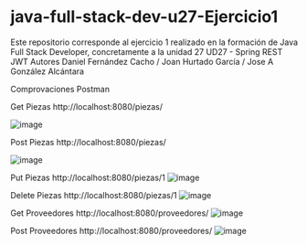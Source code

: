# java-full-stack-dev-u27-Ejercicio1
Este repositorio corresponde al ejercicio 1 realizado en la formación de Java Full Stack Developer, concretamente a la unidad 27 UD27 - Spring REST JWT Autores Daniel Fernández Cacho / Joan Hurtado García / Jose A González Alcántara

Comprovaciones Postman

Get Piezas
http://localhost:8080/piezas/

![image](https://user-images.githubusercontent.com/65864090/170499664-2b33d21d-1de7-47ba-9905-d109439c7ebe.png)

Post Piezas
http://localhost:8080/piezas/

![image](https://user-images.githubusercontent.com/65864090/170499875-0569b9d9-066a-4696-9663-e3eceac43b91.png)

Put Piezas
http://localhost:8080/piezas/1
![image](https://user-images.githubusercontent.com/65864090/170500067-503a6ee4-ac56-490e-a841-1ff8d6e70269.png)

Delete Piezas
http://localhost:8080/piezas/1
![image](https://user-images.githubusercontent.com/65864090/170500357-6406cc0c-addf-4016-84ff-addde6810e04.png)

Get Proveedores
http://localhost:8080/proveedores/
![image](https://user-images.githubusercontent.com/65864090/170501807-77756c42-79db-4f14-99bd-a4f021163c93.png)

Post Proveedores
http://localhost:8080/proveedores/
![image](https://user-images.githubusercontent.com/65864090/170502198-32053e1e-3c02-41b4-9743-29fa55c5db93.png)
